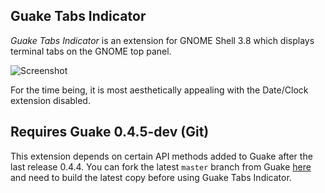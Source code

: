 ## Guake Tabs Indicator
_Guake Tabs Indicator_ is an extension for GNOME Shell 3.8 which displays terminal tabs on the GNOME top panel.

![Screenshot](https://raw.github.com/pztrick/guake-tabs-indicator/screenshots/screenshot.png)

For the time being, it is most aesthetically appealing with the Date/Clock extension disabled.

## Requires Guake 0.4.5-dev (Git)

This extension depends on certain API methods added to Guake after the last release 0.4.4. You can fork the latest `master` branch from Guake [here](http://github.com/guake/guake/) and need to build the latest copy before using Guake Tabs Indicator.

